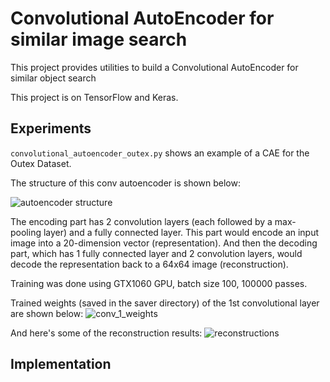 # Convolutional AutoEncoder for similar image search

This project provides utilities to build a  Convolutional AutoEncoder for similar object search

This project is on TensorFlow and Keras.


## Experiments

`convolutional_autoencoder_outex.py` shows an example of a CAE for the Outex Dataset.

The structure of this conv autoencoder is shown below:

![autoencoder structure](https://cloud.githubusercontent.com/assets/13087207/23317657/540f170a-fa9d-11e6-9bcb-8b529a805a9f.png)

The encoding part has 2 convolution layers (each followed by a max-pooling layer) and a fully connected layer. This part
would encode an input image into a 20-dimension vector (representation). And then the decoding part, which has 1 fully connected layer
and 2 convolution layers, would decode the representation back to a 64x64 image (reconstruction).

Training was done using GTX1060 GPU, batch size 100, 100000 passes.

Trained weights (saved in the saver directory) of the 1st convolutional layer are shown below:
![conv_1_weights](https://cloud.githubusercontent.com/assets/13087207/23318050/e4ae8006-fa9e-11e6-8687-c1b732241136.png)

And here's some of the reconstruction results:
![reconstructions](https://cloud.githubusercontent.com/assets/13087207/23318055/e717e6e8-fa9e-11e6-91b4-f4bed411c5b8.png)

## Implementation

